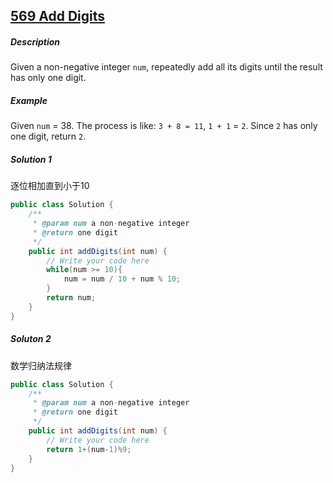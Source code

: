 ## [569 Add Digits](http://www.lintcode.com/en/problem/add-digits)

##### Description

Given a non-negative integer `num`, repeatedly add all its digits until the result has only one digit.

##### Example

Given `num` = 38.
The process is like: `3 + 8 = 11`, `1 + 1` = `2`. Since `2` has only one digit, return `2`.

##### Solution 1

逐位相加直到小于10

```java
public class Solution {
    /**
     * @param num a non-negative integer
     * @return one digit
     */
    public int addDigits(int num) {
        // Write your code here
        while(num >= 10){
            num = num / 10 + num % 10;
        }
        return num;
    }
}
```

##### Soluton 2

数学归纳法规律 

```java
public class Solution {
    /**
     * @param num a non-negative integer
     * @return one digit
     */
    public int addDigits(int num) {
        // Write your code here
        return 1+(num-1)%9;
    }
}
```



​                            